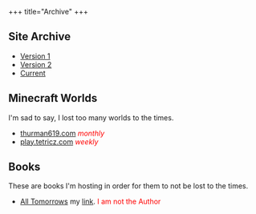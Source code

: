 +++
title="Archive"
+++

## Site Archive

* [Version 1](https://www.tetricz.com/archive/v1/)
* [Version 2](https://www.tetricz.com/archive/v2/)
* [Current](https://www.tetricz.com/)

## Minecraft Worlds

I'm sad to say, I lost too many worlds to the times.

* [thurman619.com](https://link.us1.storjshare.io/s/junn32rj5yje4ejc2sn3j5yt242q/minecraft-worlds/thurman/thurman_latest.tar.gz?download=1) <font color="red"><em>monthly</em></font>
* [play.tetricz.com](https://link.us1.storjshare.io/s/junn32rj5yje4ejc2sn3j5yt242q/minecraft-worlds/tetricz/tetricz_latest.tar.gz?download=1) <font color="red"><em>weekly</em></font>

## Books

These are books I'm hosting in order for them to not be lost to the times.

* [All Tomorrows](https://drive.google.com/file/d/0ByV5-S712cg8Tk1vQWVFZVM5S28/view?resourcekey=0-f0n8tTyFknuKmWvLl6gYFQ) my [link](https://link.us1.storjshare.io/s/jvh6kbc3pdgqzpt5pxls3or55nsq/files/books/alltomorrows.pdf?download=1).
<font color="red">I am not the Author</font>

